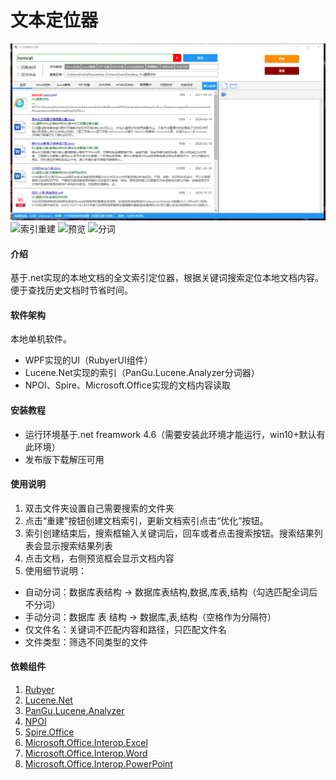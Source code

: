 # 文本定位器
![主界面](%E4%B8%BB%E7%95%8C%E9%9D%A2.png)
![索引重建](https://images.gitee.com/uploads/images/2021/1001/193844_2bdbd85a_995027.png "索引重建")
![预览](https://images.gitee.com/uploads/images/2021/1001/193954_8c7e90ce_995027.png "预览")
![分词](https://images.gitee.com/uploads/images/2021/1001/194106_c65124b9_995027.png "分词")

#### 介绍
基于.net实现的本地文档的全文索引定位器，根据关键词搜索定位本地文档内容。便于查找历史文档时节省时间。

#### 软件架构
本地单机软件。
* WPF实现的UI（RubyerUI组件）
* Lucene.Net实现的索引（PanGu.Lucene.Analyzer分词器）
* NPOI、Spire、Microsoft.Office实现的文档内容读取


#### 安装教程
* 运行环境基于.net freamwork 4.6（需要安装此环境才能运行，win10+默认有此环境）
* 发布版下载解压可用

#### 使用说明
1. 双击文件夹设置自己需要搜索的文件夹
2. 点击“重建”按钮创建文档索引，更新文档索引点击“优化”按钮。
3. 索引创建结束后，搜索框输入关键词后，回车或者点击搜索按钮。搜索结果列表会显示搜索结果列表
4. 点击文档，右侧预览框会显示文档内容
5. 使用细节说明：
- 自动分词：数据库表结构 -> 数据库表结构,数据,库表,结构（勾选匹配全词后不分词）
- 手动分词：数据库 表 结构 -> 数据库,表,结构（空格作为分隔符）
- 仅文件名：关键词不匹配内容和路径，只匹配文件名
- 文件类型：筛选不同类型的文件

#### 依赖组件
1. [Rubyer](https://gitee.com/wuyanxin1028/rubyer-wpf)
2. [Lucene.Net](http://lucenenet.apache.org)
3. [PanGu.Lucene.Analyzer](https://github.com/NeverCL/PanGu.Lucene.Analyzer)
4. [NPOI](https://github.com/nissl-lab/npoi)
5. [Spire.Office](https://www.e-iceblue.com/Introduce/spire-office-for-net.html)
6. [Microsoft.Office.Interop.Excel](https://www.nuget.org/packages/Microsoft.Office.Interop.Excel/)
7. [Microsoft.Office.Interop.Word](https://www.nuget.org/packages/Microsoft.Office.Interop.Word/)
8. [Microsoft.Office.Interop.PowerPoint](https://www.nuget.org/packages/Microsoft.Office.Interop.PowerPoint/)
